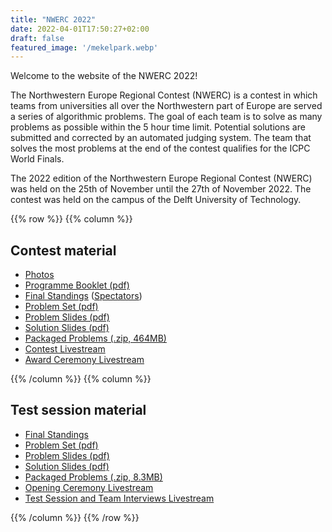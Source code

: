 ```yaml
---
title: "NWERC 2022"
date: 2022-04-01T17:50:27+02:00
draft: false
featured_image: '/mekelpark.webp'
---
```


Welcome to the website of the NWERC 2022!

The Northwestern Europe Regional Contest (NWERC) is a contest in which teams from universities all over the Northwestern part of Europe are served a series of algorithmic problems. The goal of each team is to solve as many problems as possible within the 5 hour time limit. Potential solutions are submitted and corrected by an automated judging system. The team that solves the most problems at the end of the contest qualifies for the ICPC World Finals.

The 2022 edition of the Northwestern Europe Regional Contest (NWERC) was held on the 25th of November until the 27th of November 2022. The contest was held on the campus of the Delft University of Technology.

{{% row %}}
{{% column %}}

## Contest material
- [Photos](https://2022.nwerc.eu/photos)
- [Programme Booklet (pdf)](/programme-booklet.pdf)
- [Final Standings](/main/scoreboard) ([Spectators](/main/scoreboard/spectators.html))
- [Problem Set (pdf)](/main/problem-set.pdf)
- [Problem Slides (pdf)](/main/problem-slides.pdf)
- [Solution Slides (pdf)](/main/solutions.pdf)
- [Packaged Problems (.zip, 464MB)](https://chipcie.wisv.ch/archive/2022/nwerc/solutions.zip)
- [Contest Livestream](https://youtu.be/aDsW8J8P7go)
- [Award Ceremony Livestream](https://youtu.be/nbr_v73cvfQ)

{{% /column %}}
{{% column %}}

## Test session material

- [Final Standings](/test-session/scoreboard)
- [Problem Set (pdf)](/test-session/problem-set.pdf)
- [Problem Slides (pdf)](/test-session/problem-slides.pdf)
- [Solution Slides (pdf)](/test-session/solutions.pdf)
- [Packaged Problems (.zip, 8.3MB)](/test-session/solutions.zip)
- [Opening Ceremony Livestream](https://youtu.be/nvOgM5o3uMk)
- [Test Session and Team Interviews Livestream](https://youtu.be/33Yw_kqgUGQ)

{{% /column %}}
{{% /row %}}
